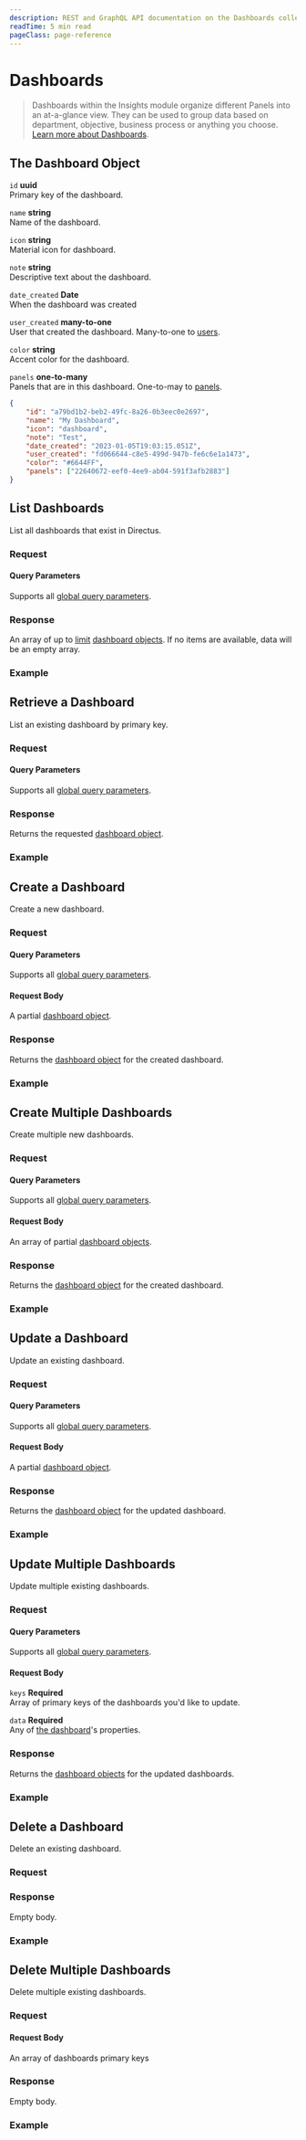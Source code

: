 ```yaml
---
description: REST and GraphQL API documentation on the Dashboards collection in Directus.
readTime: 5 min read
pageClass: page-reference
---
```


# Dashboards

> Dashboards within the Insights module organize different Panels into an at-a-glance view. They can be used to group
> data based on department, objective, business process or anything you choose.
> [Learn more about Dashboards](/user-guide/insights/dashboards).

## The Dashboard Object

`id` **uuid**\
Primary key of the dashboard.

`name` **string**\
Name of the dashboard.

`icon` **string**\
Material icon for dashboard.

`note` **string**\
Descriptive text about the dashboard.

`date_created` **Date**\
When the dashboard was created

`user_created` **many-to-one**\
User that created the dashboard. Many-to-one to [users](/reference/system/users).

`color` **string**\
Accent color for the dashboard.

`panels` **one-to-many**\
Panels that are in this dashboard. One-to-may to [panels](/reference/system/panels).

```json
{
	"id": "a79bd1b2-beb2-49fc-8a26-0b3eec0e2697",
	"name": "My Dashboard",
	"icon": "dashboard",
	"note": "Test",
	"date_created": "2023-01-05T19:03:15.051Z",
	"user_created": "fd066644-c8e5-499d-947b-fe6c6e1a1473",
	"color": "#6644FF",
	"panels": ["22640672-eef0-4ee9-ab04-591f3afb2883"]
}
```

## List Dashboards

List all dashboards that exist in Directus.

### Request

<SnippetToggler :choices="['REST', 'GraphQL', 'SDK']" group="api">
<template #rest>

`GET /dashboards`

`SEARCH /dashboards`

If using SEARCH you can provide a [query object](/reference/query) as the body of your request.

[Learn more about SEARCH ->](/reference/introduction#search-http-method)

</template>
<template #graphql>

`POST /graphql/system`

```graphql
type Query {
	dashboards: [directus_dashboards]
}
```

</template>
<template #sdk>

```js
import { createDirectus, rest, readDashboards } from '@directus/sdk';

const client = createDirectus('directus_project_url').with(rest());

const result = await client.request(readDashboards(query_object));
```

</template>
</SnippetToggler>

#### Query Parameters

Supports all [global query parameters](/reference/query).

### Response

An array of up to [limit](/reference/query#limit) [dashboard objects](#the-dashboard-object). If no items are available,
data will be an empty array.

### Example

<SnippetToggler :choices="['REST', 'GraphQL', 'SDK']" group="api">
<template #rest>

`GET /dashboards`

`SEARCH /dashboards`

</template>
<template #graphql>

`POST /graphql/system`

```graphql
query {
	dashboards {
		id
		name
	}
}
```

</template>
<template #sdk>

```js
import { createDirectus, rest, readDashboards } from '@directus/sdk';

const client = createDirectus('https://directus.example.com').with(rest());

const result = await client.request(
	readDashboards({
		fields: ['*'],
	})
);
```

</template>
</SnippetToggler>

## Retrieve a Dashboard

List an existing dashboard by primary key.

### Request

<SnippetToggler :choices="['REST', 'GraphQL', 'SDK']" group="api">
<template #rest>

`GET /dashboards/:id`

</template>
<template #graphql>

`POST /graphql/system`

```graphql
type Query {
	dashboards_by_id(id: ID!): directus_dashboards
}
```

</template>
<template #sdk>

```js
import { createDirectus, rest, readDashboard } from '@directus/sdk';

const client = createDirectus('directus_project_url').with(rest());

const result = await client.request(readDashboard(dashboard_id, query_object));
```

</template>
</SnippetToggler>

#### Query Parameters

Supports all [global query parameters](/reference/query).

### Response

Returns the requested [dashboard object](#the-dashboard-object).

### Example

<SnippetToggler :choices="['REST', 'GraphQL', 'SDK']" group="api">
<template #rest>

`GET /dashboards/2fc325fb-299b-4d20-a9e7-a34349dee8b2`

</template>
<template #graphql>

```graphql
query {
	dashboards_by_id(id: "2fc325fb-299b-4d20-a9e7-a34349dee8b2") {
		id
		name
	}
}
```

</template>
<template #sdk>

```js
import { createDirectus, rest, readDashboard } from '@directus/sdk';

const client = createDirectus('https://directus.example.com').with(rest());

const result = await client.request(
	readDashboard('751a81de-9e00-4ffe-a2c1-6e04619b859f', {
		fields: ['*'],
	})
);
```

</template>
</SnippetToggler>

## Create a Dashboard

Create a new dashboard.

### Request

<SnippetToggler :choices="['REST', 'GraphQL', 'SDK']" group="api">
<template #rest>

`POST /dashboards`

Provide a [dashboard object](#the-dashboard-object) as the body of your request.

</template>
<template #graphql>

`POST /graphql/system`

```graphql
type Mutation {
	create_dashboards_item(data: create_directus_dashboards_input!): directus_dashboards
}
```

</template>
<template #sdk>

```js
import { createDirectus, rest, createDashboard } from '@directus/sdk';

const client = createDirectus('directus_project_url').with(rest());

const result = await client.request(createDashboard(dashboard_object));
```

</template>
</SnippetToggler>

#### Query Parameters

Supports all [global query parameters](/reference/query).

#### Request Body

A partial [dashboard object](#the-dashboard-object).

### Response

Returns the [dashboard object](#the-dashboard-object) for the created dashboard.

### Example

<SnippetToggler :choices="['REST', 'GraphQL', 'SDK']" group="api">
<template #rest>

`POST /dashboards`

```json
{
	"name": "My Dashboard",
	"icon": "dashboard"
}
```

</template>
<template #graphql>

`POST /graphql/system`

```graphql
mutation {
	create_dashboards_item(data: { name: "My Dashboard", icon: "dashboards" }) {
		id
		name
	}
}
```

</template>
<template #sdk>

```js
import { createDirectus, rest, createDashboard } from '@directus/sdk';

const client = createDirectus('https://directus.example.com').with(rest());

const result = await client.request(
	createDashboard({
		name: 'User Retention',
		note: 'Some insights on our users activity',
	})
);
```

</template>
</SnippetToggler>

## Create Multiple Dashboards

Create multiple new dashboards.

### Request

<SnippetToggler :choices="['REST', 'GraphQL', 'SDK']" group="api">
<template #rest>

`POST /dashboards`

Provide an array of [dashboard objects](#the-dashboard-object) as the body of your request.

</template>
<template #graphql>

`POST /graphql/system`

```graphql
type Mutation {
	create_dashboards_items(data: [create_directus_dashboards_input!]!): [directus_dashboards]
}
```

</template>
<template #sdk>

```js
import { createDirectus, rest, createDashboards } from '@directus/sdk';

const client = createDirectus('directus_project_url').with(rest());

const result = await client.request(createDashboards(dashboard_object_array));
```

</template>
</SnippetToggler>

#### Query Parameters

Supports all [global query parameters](/reference/query).

#### Request Body

An array of partial [dashboard objects](#the-dashboard-object).

### Response

Returns the [dashboard object](#the-dashboard-object) for the created dashboard.

### Example

<SnippetToggler :choices="['REST', 'GraphQL', 'SDK']" group="api">
<template #rest>

`POST /dashboards`

```json
[
	{
		"name": "My Dashboard",
		"icon": "dashboard"
	},
	{
		"name": "Another Dashboard",
		"icon": "person"
	}
]
```

</template>
<template #graphql>

`POST /graphql/system`

```graphql
mutation {
	create_dashboards_items(
		data: [{ name: "My Dashboard", icon: "dashboard" }, { name: "Another Dashboard", icon: "person" }]
	) {
		id
		name
	}
}
```

</template>
<template #sdk>

```js
import { createDirectus, rest, createDashboards } from '@directus/sdk';

const client = createDirectus('https://directus.example.com').with(rest());

const result = await client.request(
	createDashboards([
		{
			name: 'User Retention',
			note: 'Some insights on our users activity',
		},
		{
			name: 'Publishing report',
			note: 'Some charts to track our outputs',
		},
	])
);
```

</template>
</SnippetToggler>

## Update a Dashboard

Update an existing dashboard.

### Request

<SnippetToggler :choices="['REST', 'GraphQL', 'SDK']" group="api">
<template #rest>

`PATCH /dashboards/:id`

Provide a partial [dashboard object](#the-dashboard-object) as the body of your request.

</template>
<template #graphql>

`POST /graphql/system`

```graphql
type Mutation {
	update_dashboards_item(id: ID!, data: update_directus_dashboards_input): directus_dashboards
}
```

</template>
<template #sdk>

```js
import { createDirectus, rest, updateDashboard } from '@directus/sdk';

const client = createDirectus('directus_project_url').with(rest());

const result = await client.request(updateDashboard(dashboard_id, partial_dashboard_object));
```

</template>
</SnippetToggler>

#### Query Parameters

Supports all [global query parameters](/reference/query).

#### Request Body

A partial [dashboard object](#the-dashboard-object).

### Response

Returns the [dashboard object](#the-dashboard-object) for the updated dashboard.

### Example

<SnippetToggler :choices="['REST', 'GraphQL', 'SDK']" group="api">
<template #rest>

`PATCH /dashboards/2fc325fb-299b-4d20-a9e7-a34349dee8b2`

```json
{
	"name": "My Updated Dashboard"
}
```

</template>
<template #graphql>

`POST /graphql/system`

```graphql
mutation {
	update_dashboards_item(id: "2fc325fb-299b-4d20-a9e7-a34349dee8b2", data: { name: "My Updated Dashboard" }) {
		id
		name
	}
}
```

</template>
<template #sdk>

```js
import { createDirectus, rest, updateDashboard } from '@directus/sdk';

const client = createDirectus('https://directus.example.com').with(rest());

const result = await client.request(
	updateDashboard('cfcc3702-33bd-4616-865c-99b59dc1cdc9', {
		color: '#6644FF',
	})
);
```

</template>
</SnippetToggler>

## Update Multiple Dashboards

Update multiple existing dashboards.

### Request

<SnippetToggler :choices="['REST', 'GraphQL', 'SDK']" group="api">
<template #rest>

`PATCH /dashboards`

```json
{
	"keys": dashboard_id_array,
	"data": partial_dashboard_object
}
```

</template>
<template #graphql>

`POST /graphql/system`

```graphql
type Mutation {
	update_dashboards_items(ids: [ID!]!, data: update_directus_dashboards_input): [directus_dashboards]
}
```

</template>
<template #sdk>

```js
import { createDirectus, rest, updateDashboards } from '@directus/sdk';

const client = createDirectus('directus_project_url').with(rest());

const result = await client.request(updateDashboards(dashboard_id_array, partial_dashboard_object));
```

</template>
</SnippetToggler>

#### Query Parameters

Supports all [global query parameters](/reference/query).

#### Request Body

`keys` **Required**\
Array of primary keys of the dashboards you'd like to update.

`data` **Required**\
Any of [the dashboard](#the-dashboard-object)'s properties.

### Response

Returns the [dashboard objects](#the-dashboard-object) for the updated dashboards.

### Example

<SnippetToggler :choices="['REST', 'GraphQL', 'SDK']" group="api">
<template #rest>

`PATCH /dashboards`

```json
{
	"keys": ["3f2facab-7f05-4ee8-a7a3-d8b9c634a1fc", "7259bfa8-3786-45c6-8c08-cc688e7ba229"],
	"data": {
		"color": "#6644FF"
	}
}
```

</template>
<template #graphql>

`POST /graphql/system`

```graphql
mutation {
	update_dashboards_items(
		ids: ["3f2facab-7f05-4ee8-a7a3-d8b9c634a1fc", "7259bfa8-3786-45c6-8c08-cc688e7ba229"]
		data: { color: "#6644FF" }
	) {
		id
		name
	}
}
```

</template>
<template #sdk>

```js
import { createDirectus, rest, updateDashboards } from '@directus/sdk';

const client = createDirectus('https://directus.example.com').with(rest());

const result = await client.request(
	updateDashboards(['cfcc3702-33bd-4616-865c-99b59dc1cdc9', '782c80a0-ad61-488d-b9e2-7d688f029421'], {
		color: '#81D4FA',
	})
);
```

</template>
</SnippetToggler>

## Delete a Dashboard

Delete an existing dashboard.

### Request

<SnippetToggler :choices="['REST', 'GraphQL', 'SDK']" group="api">
<template #rest>

`DELETE /dashboards/:id`

</template>
<template #graphql>

`POST /graphql/system`

```graphql
type Mutation {
	delete_dashboards_item(id: ID!): delete_one
}
```

</template>
<template #sdk>

```js
import { createDirectus, rest, deleteDashboard } from '@directus/sdk';

const client = createDirectus('directus_project_url').with(rest());

const result = await client.request(deleteDashboard(dashboard_id));
```

</template>
</SnippetToggler>

### Response

Empty body.

### Example

<SnippetToggler :choices="['REST', 'GraphQL', 'SDK']" group="api">
<template #rest>

`DELETE /dashboards/12204ee2-2c82-4d9a-b044-2f4842a11dba`

</template>
<template #graphql>

`POST /graphql/system`

```graphql
mutation {
	delete_dashboards_item(id: "12204ee2-2c82-4d9a-b044-2f4842a11dba") {
		id
	}
}
```

</template>
<template #sdk>

```js
import { createDirectus, rest, deleteDashboard } from '@directus/sdk';

const client = createDirectus('https://directus.example.com').with(rest());

const result = await client.request(deleteDashboard('cfcc3702-33bd-4616-865c-99b59dc1cdc9'));
```

</template>
</SnippetToggler>

## Delete Multiple Dashboards

Delete multiple existing dashboards.

### Request

<SnippetToggler :choices="['REST', 'GraphQL', 'SDK']" group="api">
<template #rest>

`DELETE /dashboards`

Provide an array of dashboard IDs as the body of your request.

</template>
<template #graphql>

`POST /graphql/system`

```graphql
type Mutation {
	delete_dashboards_items(ids: [ID!]!): delete_many
}
```

</template>
<template #sdk>

```js
import { createDirectus, rest, deleteDashboards } from '@directus/sdk';

const client = createDirectus('directus_project_url').with(rest());

const result = await client.request(deleteDashboards(dashboard_id_array));
```

</template>
</SnippetToggler>

#### Request Body

An array of dashboards primary keys

### Response

Empty body.

### Example

<SnippetToggler :choices="['REST', 'GraphQL', 'SDK']" group="api">
<template #rest>

`DELETE /dashboards`

```json
["25821236-8c2a-4f89-8fdc-c7d01f35877d", "02b9486e-4273-4fd5-b94b-e18fd923d1ed", "7d62f1e9-a83f-407b-84f8-1c184f014501"]
```

</template>
<template #graphql>

`POST /graphql/system`

```graphql
mutation {
	delete_dashboards_items(
		ids: [
			"25821236-8c2a-4f89-8fdc-c7d01f35877d"
			"02b9486e-4273-4fd5-b94b-e18fd923d1ed"
			"7d62f1e9-a83f-407b-84f8-1c184f014501"
		]
	) {
		ids
	}
}
```

</template>
<template #sdk>

```js
import { createDirectus, rest, deleteDashboards } from '@directus/sdk';

const client = createDirectus('https://directus.example.com').with(rest());

const result = await client.request(
	deleteDashboards(['751a81de-9e00-4ffe-a2c1-6e04619b859f', '782c80a0-ad61-488d-b9e2-7d688f029421'])
);
```

</template>
</SnippetToggler>
